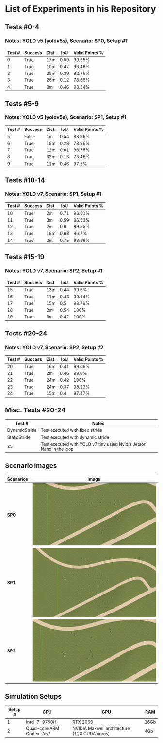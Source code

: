 # List of Experiments in his Repository

## **Tests #0-4**
### Notes: YOLO v5 (yolov5s), Scenario: SP0, Setup #1
| **Test #** | **Success** | **Dist.** | **IoU** | **Valid Points %** |
|--------|---------|-------|------|----------------|
| 0      | True    | 17m   | 0.59 | 99.65%         |
| 1      | True    | 10m   | 0.47 | 96.46%         |
| 2      | True    | 25m   | 0.39 | 92.76%         |
| 3      | True    | 26m   | 0.12 | 78.68%         |
| 4      | True    | 8m    | 0.46 | 98.34%         |

## **Tests #5-9**
### Notes: YOLO v5 (yolov5s), Scenario: SP1, Setup #1
| **Test #** | **Success** | **Dist.** | **IoU** | **Valid Points %** |
|--------|---------|-------|------|----------------|
| 5      | False   | 1m    | 0.54 | 88.96%         |
| 6      | True    | 19m   | 0.28 | 78.96%         |
| 7      | True    | 12m   | 0.61 | 96.75%         |
| 8      | True    | 32m   | 0.13 | 73.46%         |
| 9      | True    | 11m   | 0.46 | 97.5%          |

## **Tests #10-14**
### Notes: YOLO v7, Scenario: SP1, Setup #1
| **Test #** | **Success** | **Dist.** | **IoU** | **Valid Points %** |
|--------|---------|-------|------|----------------|
| 10     | True    | 2m    | 0.71 | 96.61%         |
| 11     | True    | 3m    | 0.59 | 86.53%         |
| 12     | True    | 2m    | 0.6  | 89.55%         |
| 13     | True    | 19m   | 0.63 | 96.7%          |
| 14     | True    | 2m    | 0.75 | 98.96%         |

## **Tests #15-19**
### Notes: YOLO v7, Scenario: SP2, Setup #1
| **Test #** | **Success** | **Dist.** | **IoU** | **Valid Points %** |
|--------|---------|-------|------|----------------|
| 15     | True    | 13m   | 0.44 | 99.6%          |
| 16     | True    | 11m   | 0.43 | 99.14%         |
| 17     | True    | 15m   | 0.5  | 98.79%         |
| 18     | True    | 2m    | 0.54 | 100%           |
| 19     | True    | 3m    | 0.42 | 100%           |

## **Tests #20-24**
### Notes: YOLO v7, Scenario: SP2, Setup #2
| **Test #** | **Success** | **Dist.** | **IoU** | **Valid Points %** |
|--------|---------|-------|------|----------------|
| 20     | True    | 16m   | 0.41 | 99.06%         |
| 21     | True    | 2m    | 0.46 | 99.0%          |
| 22     | True    | 24m   | 0.42 | 100%           |
| 23     | True    | 24m   | 0.37 | 98.23%         |
| 24     | True    | 15m   | 0.4  | 97.47%         |

## **Misc. Tests #20-24**
| **Test #** | **Notes** |
|--------|---------|
| DynamicStride     | Test executed with fixed stride |
| StaticStride     | Test executed with dynamic stride |
| 25     | Test executed with YOLO v7 tiny using Nvidia Jetson Nano in the loop |

## **Scenario Images**
| Scenarios | Image |
|-----------|-------|
| **SP0**       | <img src="images/SP0.jpg" alt="SP0 scenario" style="height: 204; width: 407px;"/>  |
| **SP1**       | <img src="images/SP1.jpg" alt="SP1 scenario" style="height: 204; width: 407px;"/>  |
| **SP2**       | <img src="images/SP2.jpg" alt="SP2 scenario" style="height: 204; width: 407px;"/>  |

## **Simulation Setups**
| Setup # | CPU                       | GPU                                            | RAM  |
|---------|---------------------------|------------------------------------------------|------|
| 1       | Intel i7-9750H            | RTX 2060                                       | 16Gb |
| 2       | Quad-core ARM  Cortex-A57 | NVIDIA Maxwell  architecture  (128 CUDA cores) | 4Gb  |
